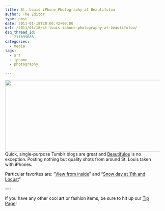 ```yaml
---
title: St. Louis iPhone Photography at Beautifulou
author: The Editor
type: post
date: 2011-01-18T20:00:42+00:00
url: /2011/01/18/st-louis-iphone-photography-at-beautifulou/
dsq_thread_id:
  - 211699086
categories:
  - Media
tags:
  - art
  - iphone
  - photography

---
```

[<img class="aligncenter size-full wp-image-8622" title="beautifulou_header" src="http://media.punchingkitty.com/wordpress/2011/01/beautifulou_header.jpg" alt="" width="600" height="233" />][1]Quick, single-purpose Tumblr blogs are great and <a href="http://beautifulou.com/" target="_blank">Beautifulou</a> is no exception. Posting nothing but quality shots from around St. Louis taken with iPhones.

Particular favorites are: &#8220;<a href="http://beautifulou.com/post/2700660145/view-from-inside" target="_blank">View from inside</a>&#8221; and &#8220;<a href="http://beautifulou.com/post/2699459108/snow-day-at-11th-and-locust" target="_blank">Snow day at 11th and Locust</a>&#8220;

&#8212;-

If you have any other cool art or fashion items, be sure to hit up our [Tip Page][2]!

 [1]: http://media.punchingkitty.com/wordpress/2011/01/beautifulou_header.jpg
 [2]: http://punchingkitty.com/tips